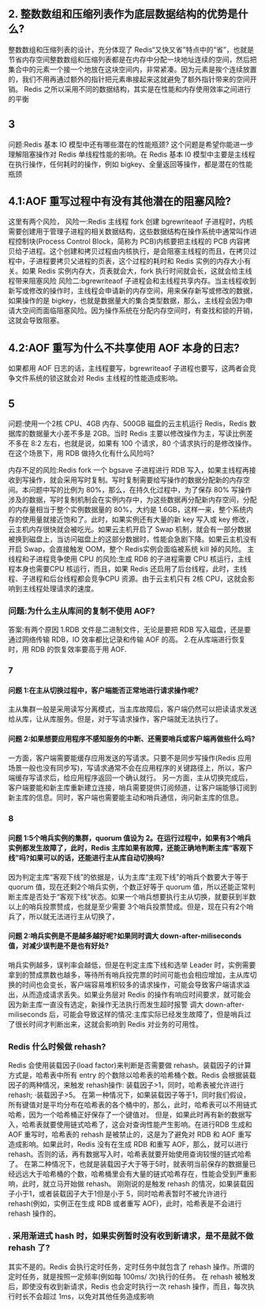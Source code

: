 ## 2. 整数数组和压缩列表作为底层数据结构的优势是什么?

整数数组和压缩列表的设计，充分体现了 Redis“又快又省”特点中的“省”，也就是节省内存空间整数数组和压缩列表都是在内存中分配一块地址连续的空间，然后把集合中的元素一个接一个地放在这块空间内，非常紧凑。因为元素是挨个连续放置的，我们不用再通过额外的指针把元素串接起来这就避免了额外指针带来的空间开销。
Redis 之所以采用不同的数据结构，其实是在性能和内存使用效率之间进行的平衡

## 3

问题:Redis 基本 IO 模型中还有哪些潜在的性能瓶颈?
这个问题是希望你能进一步理解阻塞操作对 Redis 单线程性能的影响。在 Redis 基本 I0 模型中主要是主线程在执行操作，任何耗时的操作，例如 bigkey、全量返回等操作，都是潜在的性能瓶颈

## 4.1:AOF 重写过程中有没有其他潜在的阻塞风险?

这里有两个风险，
风险一:Redis 主线程 fork 创建 bgrewriteaof 子进程时，内核需要创建用于管理子进程的相关数据结构，这些数据结构在操作系统中通常叫作进程控制块(Process Control Block，简称为 PCB)内核要把主线程的 PCB 内容拷贝给子进程。这个创建和拷贝过程由内核执行，是会阻塞主线程的而且，在拷贝过程中，子进程要拷贝父进程的页表，这个过程的耗时和 Redis 实例的内存大小有关。如果 Redis 实例内存大，页表就会大，fork 执行时间就会长，这就会给主线程带来阻塞风险
风险二:bgrewriteaof 子进程会和主线程共享内存。当主线程收到新写或修改的操作时，主线程会申请新的内存空间，用来保存新写或修改的数据，如果操作的是 bigkey，也就是数据量大的集合类型数据，那么，主线程会因为申请大空间而面临阻塞风险。因为操作系统在分配内存空间时，有查找和锁的开销，这就会导致阻塞。

## 4.2:AOF 重写为什么不共享使用 AOF 本身的日志?

如果都用 AOF 日志的话，主线程要写，bgrewriteaof 子进程也要写，这两者会竞争文件系统的锁这就会对 Redis 主线程的性能造成影响。

## 5

问题:使用一个2核 CPU、4GB 内存、500GB 磁盘的云主机运行 Redis，Redis 数据库的数据量大小差不多是 2GB。当时 Redis 主要以修改操作为主，写读比例差不多在 8:2 左右，也就是说，如果有 100 个请求，80 个请求执行的是修改操作。在这个场景下，用 RDB 做持久化有什么风险吗?

内存不足的风险:Redis fork 一个 bgsave 子进程进行 RDB 写入，如果主线程再接收到写操作，就会采用写时复制。写时复制需要给写操作的数据分配新的内存空间。本问题中写的比例为 80%，那么，在持久化过程中，为了保存 80% 写操作涉及的数据，写时复制机制会在实例内存中，为这些数据再分配新内存空间，分配的内存量相当于整个实例数据量的 80%，大约是 1.6GB，这样一来，整个系统内存的使用量就接近饱和了。此时，如果实例还有大量的新 key 写入或 key 修改，云主机内存很快就会被吃光。如果云主机开启了 Swap 机制，就会有一部分数据被换到磁盘上，当访问磁盘上的这部分数据时，性能会急剧下降。如果云主机没有开启 Swap，会直接触发 OOM，整个 Redis实例会面临被系统 kill 掉的风险。
主线程和子进程竞争使用 CPU 的风险:生成 RDB 的子进程需要 CPU 核运行，主线程本身也需要CPU 核运行，而且，如果 Redis 还启用了后台线程，此时，主线程、子进程和后台线程都会竞争CPU 资源。由于云主机只有 2核 CPU，这就会影响到主线程处理请求的速度。

### 问题:为什么主从库间的复制不使用 AOF?

答案:有两个原因
1.RDB 文件是二进制文件，无论是要把 RDB 写入磁盘，还是要通过网络传输 RDB，IO 效率都比记录和传输 AOF 的高。
2.在从库端进行恢复时，用 RDB 的恢复效率要高于用 AOF.

### 7

#### 问题 1:在主从切换过程中，客户端能否正常地进行请求操作呢?

主从集群一般是采用读写分离模式，当主库故障后，客户端仍然可以把读请求发送给从库，让从库服务。但是，对于写请求操作，客户端就无法执行了。

#### 问题 2:如果想要应用程序不感知服务的中断、还需要哨兵或客户端再做些什么吗?

一方面，客户端需要能缓存应用发送的写请求。只要不是同步写操作(Redis 应用场景一般也没有同步写)，写请求通常不会在应用程序的关键路径上，所以，客户端缓存写请求后，给应用程序返回一个确认就行。
另一方面，主从切换完成后，客户端要能和新主库重新建立连接，哨兵需要提供订阅频道，让客户端能够订阅到新主库的信息。同时，客户端也需要能主动和哨兵通信，询问新主库的信息。

### 8

#### 问题 1:5个哨兵实例的集群，quorum 值设为 2。在运行过程中，如果有3个哨兵实例都发生故障了，此时，Redis 主库如果有故障，还能正确地判断主库“客观下线”吗?如果可以的话，还能进行主从库自动切换吗?

因为判定主库“客观下线”的依据是，认为主库“主观下线”的哨兵个数要大于等于 quorum 值，现在还剩2个哨兵实例，个数正好等于 quorum 值，所以还能正常判断主库是否处于“客观下线”状态。如果一个哨兵想要执行主从切换，就要获到半数以上的哨兵投票赞成，也就是至少需要 3个哨兵投票赞成。但是，现在只有2个哨兵了，所以就无法进行主从切换了，

#### 问题 2:哨兵实例是不是越多越好呢?如果同时调大 down-after-miliseconds 值，对减少误判是不是也有好处?

哨兵实例越多，误判率会越低，但是在判定主库下线和选举 Leader 时，实例需要拿到的赞成票数也越多，等待所有哨兵投完票的时间可能也会相应增加，主从库切换的时间也会变长，客户端容易堆积较多的请求操作，可能会导致客户端请求溢出，从而造成请求丢失。如果业务层对 Redis 的操作有响应时间要求，就可能会因为新主库一直没有选定，新操作无法执行而发生超时报警
调大 down-after-miliseconds 后，可能会导致这样的情况:主库实际已经发生故障了，但是哨兵过了很长时间才判断出来，这就会影响到 Redis 对业务的可用性。

### Redis 什么时候做 rehash?

Redis 会使用装载因子(load factor)来判断是否需要做 rehash。装载因子的计算方式是，哈希表中所有 entry 的个数除以哈希表的哈希桶个数。Redis 会根据装载因子的两种情况，来触发 rehash操作:
装载因子>1，同时，哈希表被允许进行 rehash;
·装载因子>5。
在第一种情况下，如果装载因子等于1，同时我们假设，所有键值对是平均分布在哈希表的各个桶中的，那么，此时，哈希表可以不用链式哈希，因为一个哈希桶正好保存了一个键值对。
但是，如果此时再有新的数据写入，哈希表就要使用链式哈希了，这会对查询性能产生影响。在进行RDB 生成和 AOF 重写时，哈希表的 rehash 是被禁止的，这是为了避免对 RDB 和 AOF 重写造成影响。如果此时，Redis 没有在生成 RDB 和重写 AOF，那么，就可以进行 rehash。否则的话，再有数据写入时，哈希表就要开始使用查询较慢的链式哈希了。
在第二种情况下，也就是装载因子大于等于5时，就表明当前保存的数据量已经远远大于哈希桶的个数，哈希桶里会有大量的链式哈希存在，性能会受到严重影响，此时，就立马开始做 rehash。
刚刚说的是触发 rehash 的情况，如果装载因子小于1，或者装载因子大于1但是小于 5，同时哈希表暂时不被允许进行 rehash(例如，实例正在生成 RDB 或者重写 AOF)，此时，哈希表是不会进行 rehash 操作的。

### . 采用渐进式 hash 时，如果实例暂时没有收到新请求，是不是就不做 rehash 了?

其实不是的。Redis 会执行定时任务，定时任务中就包含了 rehash 操作。所谓的定时任务，就是按照一定频率(例如每 100ms/ 次)执行的任务。
在 rehash 被触发后，即使没有收到新请求，Redis 也会定时执行一次 rehash 操作，而且，每次执行时长不会超过 1ms，以免对其他任务造成影响
